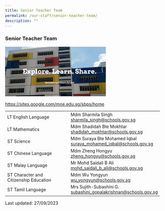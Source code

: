```yaml
---
title: Senior Teacher Team
permalink: /our-staff/senior-teacher-team/
description: ""
---
```

### Senior Teacher Team

<p><a href="https://sites.google.com/moe.edu.sg/sbps/home"><img style="width:65%" src="/images/stt1.png"></a></p>

https://sites.google.com/moe.edu.sg/sbps/home

|  |  |
|---|---|
| LT English Language | Mdm Sharmila Singh<br>[sharmila\_singh@schools.gov.sg](mailto:sharmila_singh@schools.gov.sg)|
| LT Mathematics | Mdm Shadidah Bte Mokhtar<br>[shadidah\_mokhtar@schools.gov.sg](mailto:shadidah_mokhtar@schools.gov.sg) |
| ST Science | Mdm Suraya Bte Mohamed Iqbal<br>[suraya\_mohamed\_iqbal@schools.gov.sg](mailto:suraya_mohamed_iqbal@schools.gov.sg) |
| ST Chinese Language | Mdm Zheng Hongyu<br>[zheng\_hongyu@schools.gov.sg](mailto:zheng_hongyu@schools.gov.sg) |
| ST Malay Language | Mr Mohd Saidali B Ali<br>[mohd\_saidali\_b\_ali@schools.gov.sg](mailto:mohd_saidali_b_ali@schools.gov.sg) |
| ST Character and Citizenship Education | Mdm Wu Yongyun<br>[wu\_yongyun@schools.gov.sg](mailto:wu_yongyun@schools.gov.sg) |
| ST Tamil Language | Mrs Sujith-Subashini G.<br>[subashini\_gopalakrishnan@schools.gov.sg](mailto:subashini_gopalakrishnan@schools.gov.sg) |

Last updated: 27/09/2023